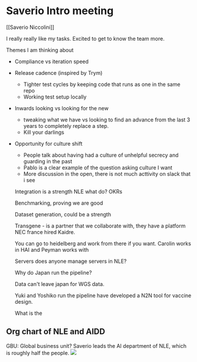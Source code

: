 # Saverio Intro meeting
[[Saverio Niccolini]]

I really really like my tasks.
Excited to get to know the team more.

Themes I am thinking about
- Compliance vs iteration speed
- Release cadence (inspired by Trym)
    - Tighter test cycles by keeping code that runs as one in the same repo
    - Working test setup locally
- Inwards looking vs looking for the new
    - tweaking what we have vs looking to find an advance from the last 3 years to completely replace a step. 
    - Kill your darlings
- Opportunity for culture shift
    - People talk about having had a culture of unhelpful secrecy and guarding in the past
    - Pablo is a clear example of the question asking culture I want
    - More discussion in the open, there is not much acttivity on slack that i see


    Integration is a strength
    NLE what do?
    OKRs

    Benchmarking, proving we are good

    Dataset generation, could be a strength

    Transgene - is a partner that we collaborate with, they have a platform
    NEC france hired Kaidre.


    You can go to heidelberg and work from there if you want.
    Carolin works in HAI and Peyman works with 


    Servers does anyone manage servers in NLE?

    Why do Japan run the pipeline?

    Data can't leave japan for WGS data.

    Yuki and Yoshiko run the pipeline have developed a N2N tool for
    vaccine design.

    What is the 
## Org chart of NLE and AIDD
GBU: Global business unit?
Saverio leads the AI department of NLE, which is roughly half the people.
![](2024-12-10-13-22-08.png)
